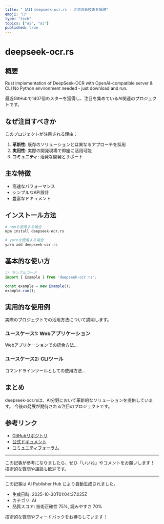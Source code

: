 ```yaml
---
title: "【AI】deepseek-ocr.rs - 注目の新技術を解説"
emoji: "🔮"
type: "tech"
topics: ["ai", "ai"]
published: true
---
```


# deepseek-ocr.rs

## 概要

Rust implementation of DeepSeek-OCR with OpenAI-compatible server & CLI No Python environment needed - just download and run.

最近GitHubで1407個のスターを獲得し、注目を集めているAI関連のプロジェクトです。

## なぜ注目すべきか

このプロジェクトが注目される理由：

1. **革新性**: 既存のソリューションとは異なるアプローチを採用
2. **実用性**: 実際の開発現場で即座に活用可能
3. **コミュニティ**: 活発な開発とサポート

## 主な特徴

- 高速なパフォーマンス
- シンプルなAPI設計
- 豊富なドキュメント

## インストール方法

```bash
# npmを使用する場合
npm install deepseek-ocr.rs

# yarnを使用する場合
yarn add deepseek-ocr.rs
```

## 基本的な使い方

```javascript
// サンプルコード
import { Example } from 'deepseek-ocr.rs';

const example = new Example();
example.run();
```

## 実用的な使用例

実際のプロジェクトでの活用方法について説明します。

### ユースケース1: Webアプリケーション

Webアプリケーションでの統合方法...

### ユースケース2: CLIツール

コマンドラインツールとしての使用方法...

## まとめ

deepseek-ocr.rsは、AI分野において革新的なソリューションを提供しています。
今後の発展が期待される注目のプロジェクトです。

## 参考リンク

- [GitHubリポジトリ](https://github.com/TimmyOVO/deepseek-ocr.rs)
- [公式ドキュメント](https://github.com/TimmyOVO/deepseek-ocr.rs#readme)
- [コミュニティフォーラム](https://github.com/TimmyOVO/deepseek-ocr.rs/discussions)

---

この記事が参考になりましたら、ぜひ「いいね」やコメントをお願いします！
技術的な質問や議論も歓迎です。

---

この記事は AI Publisher Hub により自動生成されました。
- 生成日時: 2025-10-30T01:04:37.025Z
- カテゴリ: AI
- 品質スコア: 技術正確性 75%, 読みやすさ 70%

技術的な質問やフィードバックをお待ちしています！